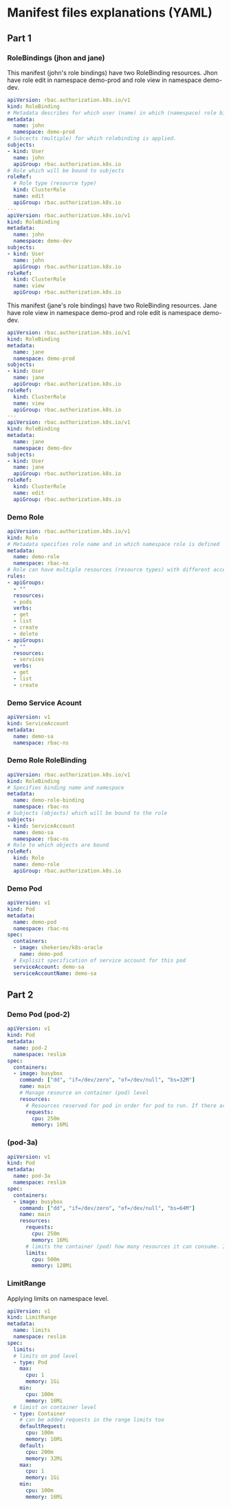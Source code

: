 # Manifest files explanations (YAML)

## Part 1

### RoleBindings (jhon and jane)

This manifest (john's role bindings) have two RoleBinding resources. Jhon have role edit in namespace demo-prod and role view in namespace demo-dev.

```yaml
apiVersion: rbac.authorization.k8s.io/v1
kind: RoleBinding
# Metadata describes for which user (name) in which (namespace) role binding is set
metadata:
  name: john
  namespace: demo-prod
# Subcects (multiple) for which rolebinding is applied.
subjects:
- kind: User
  name: john
  apiGroup: rbac.authorization.k8s.io
# Role which will be bound to subjects
roleRef:
  # Role type (resource type) 
  kind: ClusterRole
  name: edit
  apiGroup: rbac.authorization.k8s.io
---
apiVersion: rbac.authorization.k8s.io/v1
kind: RoleBinding
metadata:
  name: john
  namespace: demo-dev
subjects:
- kind: User
  name: john
  apiGroup: rbac.authorization.k8s.io
roleRef:
  kind: ClusterRole
  name: view
  apiGroup: rbac.authorization.k8s.io
```

This manifest (jane's role bindings) have two RoleBinding resources. Jane have role view in namespace demo-prod and role edit is namespace demo-dev.

```yaml
apiVersion: rbac.authorization.k8s.io/v1
kind: RoleBinding
metadata:
  name: jane
  namespace: demo-prod
subjects:
- kind: User
  name: jane
  apiGroup: rbac.authorization.k8s.io
roleRef:
  kind: ClusterRole
  name: view
  apiGroup: rbac.authorization.k8s.io
---
apiVersion: rbac.authorization.k8s.io/v1
kind: RoleBinding
metadata:
  name: jane
  namespace: demo-dev
subjects:
- kind: User
  name: jane
  apiGroup: rbac.authorization.k8s.io
roleRef:
  kind: ClusterRole
  name: edit
  apiGroup: rbac.authorization.k8s.io
```

### Demo Role 

```yaml
apiVersion: rbac.authorization.k8s.io/v1
kind: Role
# Metadata specifies role name and in which namespace role is defined
metadata:
  name: demo-role
  namespace: rbac-ns
# Role can have multiple resources (resource types) with different access rights (verbs)
rules:
- apiGroups:
  - ""
  resources:
  - pods
  verbs:
  - get
  - list
  - create
  - delete
- apiGroups:
  - ""
  resources:
  - services
  verbs:
  - get
  - list
  - create
```

### Demo Service Acount

```yaml
apiVersion: v1
kind: ServiceAccount
metadata:
  name: demo-sa
  namespace: rbac-ns
```

### Demo Role RoleBinding

```yaml
apiVersion: rbac.authorization.k8s.io/v1
kind: RoleBinding
# Specifies binding name and namespace
metadata:
  name: demo-role-binding
  namespace: rbac-ns
# Subjects (objects) which will be bound to the role
subjects:
- kind: ServiceAccount
  name: demo-sa
  namespace: rbac-ns
# Role to which objects are bound
roleRef:
  kind: Role
  name: demo-role
  apiGroup: rbac.authorization.k8s.io
```

### Demo Pod

```yaml
apiVersion: v1
kind: Pod
metadata:
  name: demo-pod
  namespace: rbac-ns
spec:
  containers:
  - image: shekeriev/k8s-oracle
    name: demo-pod
  # Explisit specification of service account for this pod
  serviceAccount: demo-sa
  serviceAccountName: demo-sa
```

## Part 2

### Demo Pod (pod-2)

```yaml
apiVersion: v1
kind: Pod
metadata:
  name: pod-2
  namespace: reslim
spec:
  containers:
  - image: busybox
    command: ["dd", "if=/dev/zero", "of=/dev/null", "bs=32M"]
    name: main
    # Manage resource on container (pod) level
    resources:
      # Resources reserved for pod in order for pod to run. If there are no such free (unreserved) resources the pod won't start
      requests:
        cpu: 250m
        memory: 16Mi
```

### (pod-3a)

```yaml
apiVersion: v1
kind: Pod
metadata:
  name: pod-3a
  namespace: reslim
spec:
  containers:
  - image: busybox
    command: ["dd", "if=/dev/zero", "of=/dev/null", "bs=64M"]
    name: main
    resources:
      requests:
        cpu: 250m
        memory: 16Mi
      # limits the container (pod) how many resources it can consume. If pod overconsume resources (ex. Memory leak in app) kubernetes will kill it and start a new instance.
      limits:
        cpu: 500m
        memory: 128Mi
```

### LimitRange

Applying limits on namespace level.

```yaml
apiVersion: v1
kind: LimitRange
metadata:
  name: limits
  namespace: reslim
spec:
  limits:
  # limits on pod level
  - type: Pod
    max:
      cpu: 1
      memory: 1Gi
    min:
      cpu: 100m
      memory: 16Mi
  # limist on container level
  - type: Container
    # can be added requests in the range limits too
    defaultRequest:
      cpu: 100m
      memory: 16Mi
    default:
      cpu: 200m
      memory: 32Mi
    max:
      cpu: 1
      memory: 1Gi
    min:
      cpu: 100m
      memory: 16Mi
```
